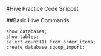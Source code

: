 #Hive Practice Code Snippet

##Basic Hive Commands
```
show databases;
show tables;
select count(1) from order_items;
create database sqoop_import;
```

